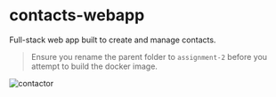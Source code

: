 # contacts-webapp
Full-stack web app built to create and manage contacts.

> Ensure you rename the parent folder to `assignment-2` before you attempt to build the docker image.

![contactor](https://github.com/kyledenis/contacts-webapp/assets/91653791/345b1394-b426-4631-8807-5a8f2468cc70)
